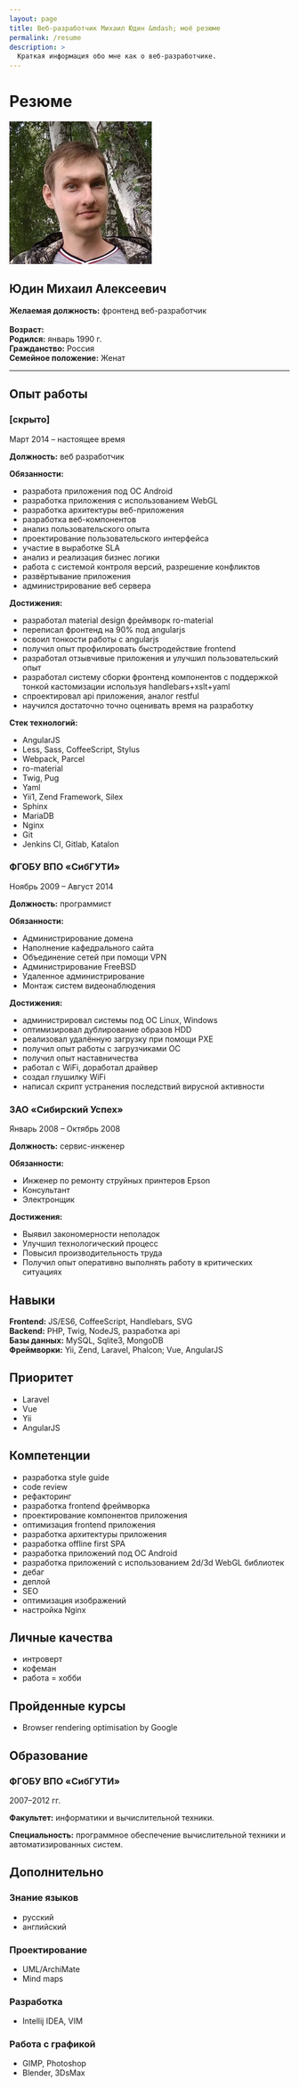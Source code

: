 ```yaml
---
layout: page
title: Веб-разработчик Михаил Юдин &mdash; моё резюме
permalink: /resume
description: >
  Краткая информация обо мне как о веб-разработчике.
---
```


# Резюме

<section class="tile">
<aside class="tile__image">
<img src="/assets/img/ava_256.jpg" alt="Михаил Юдин аватар">
</aside>
<aside class="tile__text">
<h2>Юдин Михаил Алексеевич</h2>
<b>Желаемая должность:</b> фронтенд веб-разработчик<br><br>
<b>Возраст:</b> <script>
let yo = new Date().getFullYear() - 1990 - ((new Date() - new Date(new Date().getFullYear(), 0, 1, 0, 0, 0))/(1000*60*60*24)<28?1:0)
let yoL = yo%10
let yoText = yoL === 1?'год':(yoL > 1 && yoL < 5 ? 'года' : 'лет')
document.write(yo + ' ' +  yoText)</script><br> 
<b>Родился:</b> январь 1990 г.<br>
<b>Гражданство:</b> Россия<br>
<b>Семейное положение:</b> Женат<br>
</aside>
</section>

<hr>

## <i class="iconify" data-icon="mdi:briefcase-variant"></i> Опыт работы

### <i class="iconify" data-icon="mdi:office-building"></i> [скрыто]

Март 2014 &ndash; настоящее время

**Должность:** веб разработчик

**Обязанности:**
- разработа приложения под ОС Android
- разработка приложения с использованием WebGL
- разработка архитектуры веб-приложения
- разработка веб-компонентов
- анализ пользовательского опыта
- проектирование пользовательского интерфейса
- участие в выработке SLA
- анализ и реализация бизнес логики
- работа с системой контроля версий, разрешение конфликтов
- развёртывание приложения
- администрирование веб сервера

**Достижения:**

- разработал material design фреймворк ro-material
- переписал фронтенд на 90% под angularjs
- освоил тонкости работы с angularjs
- получил опыт профилировать быстродействие frontend
- разработал отзывчивые приложения и улучшил пользовательский опыт
- разработал систему сборки фронтенд компонентов с поддержкой тонкой кастомизации используя handlebars+xslt+yaml
- спроектировал api приложения, аналог restful
- научился достаточно точно оценивать время на разработку

**Стек технологий:**

- AngularJS
- Less, Sass, CoffeeScript, Stylus
- Webpack, Parcel
- ro-material
- Twig, Pug
- Yaml
- Yii1, Zend Framework, Silex
- Sphinx
- MariaDB
- Nginx
- Git
- Jenkins CI, Gitlab, Katalon


### <i class="iconify" data-icon="mdi:office-building"></i> ФГОБУ ВПО &laquo;СибГУТИ&raquo;

Ноябрь 2009 &ndash; Август 2014

**Должность:** программист

**Обязанности:**

- Администрирование домена
- Наполнение кафедрального сайта
- Объединение сетей при помощи VPN
- Администрирование FreeBSD
- Удаленное администрирование
- Монтаж систем видеонаблюдения

**Достижения:**

- администрировал системы под ОС Linux, Windows
- оптимизировал дублирование образов HDD
- реализовал удалённую загрузку при помощи PXE
- получил опыт работы с загрузчиками ОС
- получил опыт наставничества
- работал с WiFi, доработал драйвер
- создал глушилку WiFi
- написал скрипт устранения последствий вирусной активности

### <i class="iconify" data-icon="mdi:office-building"></i> ЗАО &laquo;Сибирский Успех&raquo;

Январь 2008 &ndash; Октябрь 2008

**Должность:** сервис-инженер

**Обязанности:**

- Инженер по ремонту струйных принтеров Epson
- Консультант
- Электронщик

**Достижения:**

- Выявил закономерности неполадок
- Улучшил технологический процесс
- Повысил производительность труда
- Получил опыт оперативно выполнять работу в критических ситуациях

## Навыки

**Frontend:** JS/ES6, CoffeeScript, Handlebars, SVG  
**Backend:** PHP, Twig, NodeJS, разработка api  
**Базы данных:** MySQL, Sqlite3, MongoDB  
**Фреймворки:** Yii, Zend, Laravel, Phalcon; Vue, AngularJS

## Приоритет

- Laravel
- Vue
- Yii
- AngularJS

## Компетенции

- разработка style guide
- code review
- рефакторинг
- разработка frontend фреймворка
- проектирование компонентов приложения
- оптимизация frontend приложения
- разработка архитектуры приложения
- разработка offline first SPA
- разработка приложений под ОС Android
- разработка приложений с использованием 2d/3d WebGL библиотек
- дебаг
- деплой
- SEO
- оптимизация изображений
- настройка Nginx

## <i class="iconify" data-icon="mdi:human-handsup"></i> Личные качества

- интроверт
- кофеман
- работа = хобби

## <i class="iconify" data-icon="mdi:certificate"></i> Пройденные курсы

- Browser rendering optimisation by Google

## <i class="iconify" data-icon="mdi:school"></i> Образование

### ФГОБУ ВПО &laquo;СибГУТИ&raquo;

2007&ndash;2012 гг.

**Факультет:** информатики и вычислительной техники.

**Специальность:** программное обеспечение вычислительной техники и автоматизированных систем.

## <i class="iconify" data-icon="mdi:puzzle"></i> Дополнительно

### <i class="iconify" data-icon="mdi:translate"></i> Знание языков

- русский
- английский

### <i class="iconify" data-icon="mdi:toy-brick"></i> Проектирование

- UML/ArchiMate
- Mind maps

### <i class="iconify" data-icon="mdi:code-braces-box"></i> Разработка

- Intellij IDEA, VIM

### <i class="iconify" data-icon="mdi:drawing-box"></i> Работа с графикой

- GIMP, Photoshop
- Blender, 3DsMax
